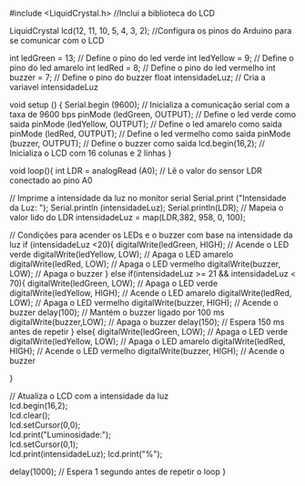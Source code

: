 #include <LiquidCrystal.h> //Inclui a biblioteca do LCD


LiquidCrystal lcd(12, 11, 10, 5, 4, 3, 2); //Configura os pinos do Arduino para se comunicar com o LCD


int ledGreen = 13; // Define o pino do led verde
int ledYellow = 9; // Define o pino do led amarelo
int ledRed = 8; // Define o pino do led vermelho
int buzzer = 7; // Define o pino do buzzer
float intensidadeLuz; // Cria a variavel intensidadeLuz

  void setup () {
Serial.begin (9600); // Inicializa a comunicação serial com a taxa de 9600 bps
pinMode (ledGreen, OUTPUT); // Define o led verde como saida
pinMode (ledYellow, OUTPUT); // Define o led amarelo como saida
pinMode (ledRed, OUTPUT); // Define o led vermelho como saida
pinMode (buzzer, OUTPUT); // Define o buzzer como saida
lcd.begin(16,2); // Inicializa o LCD com 16 colunas e 2 linhas
}
 
void loop(){
 int LDR = analogRead (A0); // Lê o valor do sensor LDR conectado ao pino A0

 // Imprime a intensidade da luz no monitor serial
 Serial.print ("Intensidade da Luz: ");
 Serial.println (intensidadeLuz);
 Serial.println(LDR);
 // Mapeia o valor lido do LDR 
 intensidadeLuz = map(LDR,382, 958, 0, 100);
  
  // Condições para acender os LEDs e o buzzer com base na intensidade da luz
  if (intensidadeLuz <20){
    digitalWrite(ledGreen, HIGH); // Acende o LED verde
    digitalWrite(ledYellow, LOW); // Apaga o LED amarelo
    digitalWrite(ledRed, LOW); // Apaga o LED vermelho
    digitalWrite(buzzer, LOW); // Apaga o buzzer
  }
  else if(intensidadeLuz >= 21 && intensidadeLuz < 70){
    digitalWrite(ledGreen, LOW); // Apaga o LED verde
    digitalWrite(ledYellow, HIGH); // Acende o LED amarelo
    digitalWrite(ledRed, LOW); // Apaga o LED vermelho
    digitalWrite(buzzer, HIGH); // Acende o buzzer
    delay(100); // Mantém o buzzer ligado por 100 ms
    digitalWrite(buzzer,LOW); // Apaga o buzzer
    delay(150); // Espera 150 ms antes de repetir
  }
  else{
    digitalWrite(ledGreen, LOW); // Apaga o LED verde
    digitalWrite(ledYellow, LOW); // Apaga o LED amarelo
    digitalWrite(ledRed, HIGH); // Acende o LED vermelho
    digitalWrite(buzzer, HIGH); // Acende o buzzer
    
  }

// Atualiza o LCD com a intensidade da luz  
lcd.begin(16,2);              
lcd.clear();                  
lcd.setCursor(0,0);           
lcd.print("Luminosidade:");    
lcd.setCursor(0,1);  
lcd.print(intensidadeLuz);
lcd.print("%");
  
      
  

   
 
  delay(1000); // Espera 1 segundo antes de repetir o loop
}